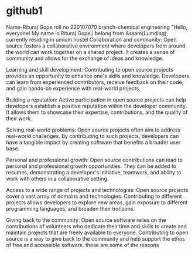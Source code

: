 # github1
Name-Rituraj Gope
roll no 220107070
branch-chemical engineering 
"Hello, everyone! My name is Rituraj Gope,i belong from Assam(Lumding), currently residing in umium hostel
Collaboration and community: Open source fosters a collaborative environment where developers from around the world can work together on a shared project. It creates a sense of community and allows for the exchange of ideas and knowledge.

Learning and skill development: Contributing to open source projects provides an opportunity to enhance one's skills and knowledge. Developers can learn from experienced contributors, receive feedback on their code, and gain hands-on experience with real-world projects.

Building a reputation: Active participation in open source projects can help developers establish a positive reputation within the developer community. It allows them to showcase their expertise, contributions, and the quality of their work.

Solving real-world problems: Open source projects often aim to address real-world challenges. By contributing to such projects, developers can have a tangible impact by creating software that benefits a broader user base.

Personal and professional growth: Open source contributions can lead to personal and professional growth opportunities. They can be added to resumes, demonstrating a developer's initiative, teamwork, and ability to work with others in a collaborative setting.

Access to a wide range of projects and technologies: Open source projects cover a vast array of domains and technologies. Contributing to different projects allows developers to explore new areas, gain exposure to different programming languages, and broaden their horizons.

Giving back to the community: Open source software relies on the contributions of volunteers who dedicate their time and skills to create and maintain projects that are freely available to everyone. Contributing to open source is a way to give back to the community and help support the ethos of free and accessible software.
these are some of the reasons
